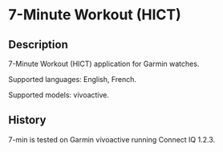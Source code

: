# 7-Minute Workout (HICT) #

## Description ##

7-Minute Workout (HICT) application for Garmin watches.

Supported languages: English, French.

Supported models: vívoactive.

## History ##

7-min is tested on Garmin vívoactive running Connect IQ 1.2.3.